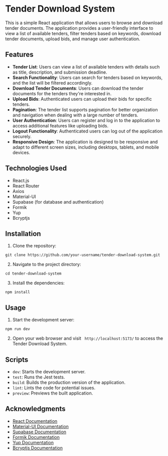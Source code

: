 

# Tender Download System

This is a simple React application that allows users to browse and download tender documents. The application provides a user-friendly interface to view a list of available tenders, filter tenders based on keywords, download tender documents, upload bids, and manage user authentication.

## Features

- **Tender List**: Users can view a list of available tenders with details such as title, description, and submission deadline.
- **Search Functionality**: Users can search for tenders based on keywords, and the list will be filtered accordingly.
- **Download Tender Documents**: Users can download the tender documents for the tenders they're interested in.
- **Upload Bids**: Authenticated users can upload their bids for specific tenders.
- **Pagination**: The tender list supports pagination for better organization and navigation when dealing with a large number of tenders.
- **User Authentication**: Users can register and log in to the application to access additional features like uploading bids.
- **Logout Functionality**: Authenticated users can log out of the application securely.
- **Responsive Design**: The application is designed to be responsive and adapt to different screen sizes, including desktops, tablets, and mobile devices.

## Technologies Used

- React.js
- React Router
- Axios
- Material-UI
- Supabase (for database and authentication)
- Formik
- Yup
- Bcryptjs

## Installation

1. Clone the repository:

```
git clone https://github.com/your-username/tender-download-system.git
```

2. Navigate to the project directory:

```
cd tender-download-system
```

3. Install the dependencies:

```
npm install
```

## Usage

1. Start the development server:

```
npm run dev
```

2. Open your web browser and visit ` http://localhost:5173/` to access the Tender Download System.

## Scripts

- `dev`: Starts the development server.
- `test`: Runs the Jest tests.
- `build`: Builds the production version of the application.
- `lint`: Lints the code for potential issues.
- `preview`: Previews the built application.



## Acknowledgments

- [React Documentation](https://reactjs.org/docs/getting-started.html)
- [Material-UI Documentation](https://material-ui.com/getting-started/installation/)
- [Supabase Documentation](https://supabase.com/docs)
- [Formik Documentation](https://formik.org/docs/overview)
- [Yup Documentation](https://github.com/jquense/yup)
- [Bcryptjs Documentation](https://github.com/dcodeIO/bcrypt.js)
